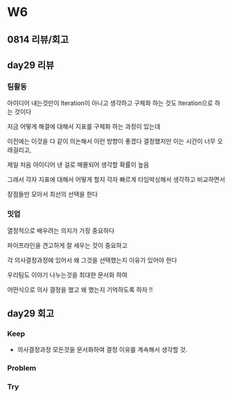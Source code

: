 # W6

## 0814 리뷰/회고

## day29 리뷰
### 팀활동
아이디어 내는것만이 Iteration이 아니고 생각하고 구체화 하는 것도 Iteration으로 하는 것이다

지금 어떻게 해결에 대해서 지표를 구체화 하는 과정이 있는데

이전에는 이것을 다 같이 의논해서 이런 방향이 좋겠다 결정했지만 이는 시간이 너무 오래걸리고,

제일 처음 아이디어 낸 걸로 매몰되어 생각할 확률이 높음

그래서 각자 지표에 대해서 어떻게 할지 각자 빠르게 타임박싱해서 생각하고 비교하면서

장점들만 모아서 최선의 선택을 한다

### 밋업
열정적으로 배우려는 의지가 가장 중요하다

파이프라인을 견고하게 잘 세우는 것이 중요하고

각 의사결정과정에 있어서 왜 그것을 선택했는지 이유가 있어야 한다

우리팀도 이야기 나누는것을 최대한 문서화 하여

어떤식으로 의사 결정을 했고 왜 했는지 기억하도록 하자 !!

## day29 회고

### Keep
- 의사결정과정 모든것을 문서화하여 결정 이유를 계속해서 생각할 것.
### Problem

### Try
